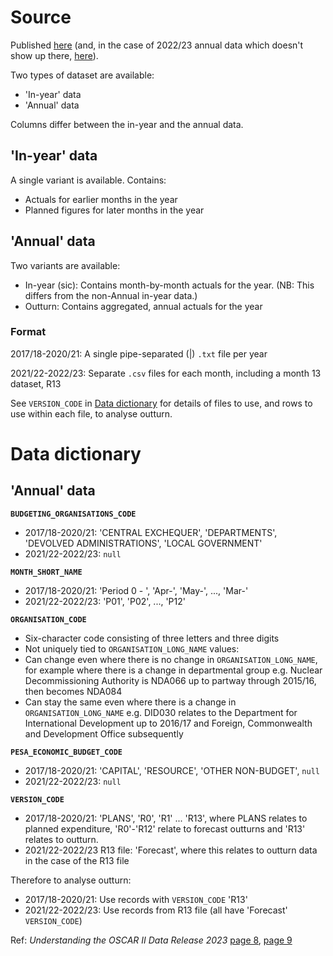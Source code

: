 # Source
Published [here](https://www.gov.uk/government/collections/hmt-oscar-publishing-from-the-database#full-publication-update-history) (and, in the case of 2022/23 annual data which doesn't show up there, [here](https://www.gov.uk/government/publications/oscar-ii-publishing-raw-data-from-the-database)).

Two types of dataset are available:
- 'In-year' data
- 'Annual' data

Columns differ between the in-year and the annual data.

## 'In-year' data
A single variant is available. Contains:
- Actuals for earlier months in the year
- Planned figures for later months in the year

## 'Annual' data
Two variants are available:
- In-year (sic): Contains month-by-month actuals for the year. (NB: This differs from the non-Annual in-year data.)
- Outturn: Contains aggregated, annual actuals for the year

### Format
2017/18-2020/21: A single pipe-separated (|) `.txt` file per year

2021/22-2022/23: Separate `.csv` files for each month, including a month 13 dataset, R13

See `VERSION_CODE` in [Data dictionary](#Data-dictionary) for details of files to use, and rows to use within each file, to analyse outturn.

# Data dictionary
## 'Annual' data
**`BUDGETING_ORGANISATIONS_CODE`**
- 2017/18-2020/21: 'CENTRAL EXCHEQUER', 'DEPARTMENTS', 'DEVOLVED ADMINISTRATIONS', 'LOCAL GOVERNMENT'
- 2021/22-2022/23: `null`

**`MONTH_SHORT_NAME`**
- 2017/18-2020/21: 'Period 0 - <yy-yy>', 'Apr-<yy>', 'May-<yy>', ..., 'Mar-<yy>'
- 2021/22-2022/23: 'P01', 'P02', ..., 'P12'

**`ORGANISATION_CODE`**
- Six-character code consisting of three letters and three digits
- Not uniquely tied to `ORGANISATION_LONG_NAME` values:
- Can change even where there is no change in `ORGANISATION_LONG_NAME`, for example where there is a change in departmental group e.g. Nuclear Decommissioning Authority is NDA066 up to partway through 2015/16, then becomes NDA084
- Can stay the same even where there is a change in `ORGANISATION_LONG_NAME` e.g. DID030 relates to the Department for International Development up to 2016/17 and Foreign, Commonwealth and Development Office subsequently

**`PESA_ECONOMIC_BUDGET_CODE`**
- 2017/18-2020/21: 'CAPITAL', 'RESOURCE', 'OTHER NON-BUDGET', `null`
- 2021/22-2022/23: `null`

**`VERSION_CODE`**
- 2017/18-2020/21: 'PLANS', 'R0', 'R1' ... 'R13', where PLANS relates to planned expenditure, 'R0'-'R12' relate to forecast outturns and 'R13' relates to outturn.
- 2021/22-2022/23 R13 file: 'Forecast', where this relates to outturn data in the case of the R13 file

Therefore to analyse outturn:
- 2017/18-2020/21: Use records with `VERSION_CODE` 'R13'
- 2021/22-2022/23: Use records from R13 file (all have 'Forecast' `VERSION_CODE`)

Ref: _Understanding the OSCAR II Data Release 2023_ [page 8](https://assets.publishing.service.gov.uk/media/654d073dc0e068000e1b2d0c/Understanding_OSCAR_II_Data_Release_2023.pdf#page=8), [page 9](https://assets.publishing.service.gov.uk/media/654d073dc0e068000e1b2d0c/Understanding_OSCAR_II_Data_Release_2023.pdf#page=9)
